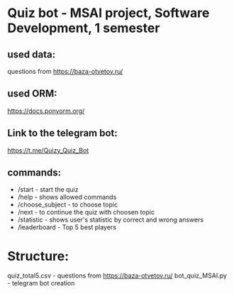 # Quiz bot - MSAI project, Software Development, 1 semester
## used data:
questions from https://baza-otvetov.ru/
## used ORM:
https://docs.ponyorm.org/
## Link to the telegram bot:
https://t.me/Quizy_Quiz_Bot
## commands:
- /start - start the quiz
- /help - shows allowed commands
- /choose_subject - to choose topic
- /next - to continue the quiz with choosen topic
- /statistic - shows user's statistic by correct and wrong answers
- /leaderboard - Top 5 best players
# Structure:
quiz_total5.csv - questions from https://baza-otvetov.ru/
bot_quiz_MSAI.py - telegram bot creation
